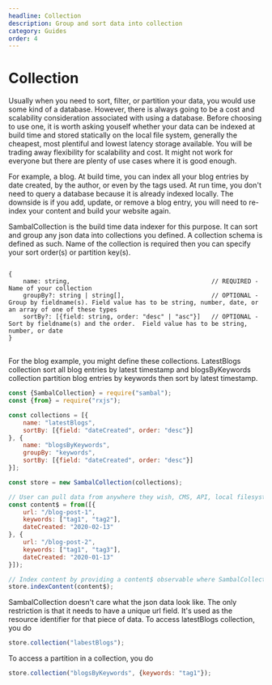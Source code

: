 ```yaml
---
headline: Collection
description: Group and sort data into collection
category: Guides
order: 4
---
```


# Collection

Usually when you need to sort, filter, or partition your data, you would use some kind of a database.  However, there is always going to be a cost and scalability consideration associated with using a database.  Before choosing to use one, it is worth asking youself whether your data can be indexed at build time and stored statically on the local file system, generally the cheapest, most plentiful and lowest latency storage available.  You will be trading away flexibility for scalability and cost.  It might not work for everyone but there are plenty of use cases where it is good enough.

For example, a blog.  At build time, you can index all your blog entries by date created, by the author, or even by the tags used.  At run time, you don't need to query a database because it is already indexed locally.  The downside is if you add, update, or remove a blog entry, you will need to re-index your content and build your website again.

SambalCollection is the build time data indexer for this purpose.  It can sort and group any json data into collections you defined.  A collection schema is defined as such.  Name of the collection is required then you can specify your sort order(s) or partition key(s).

<pre>
<code>
{
    name: string,                                       // REQUIRED - Name of your collection
    groupBy?: string | string[],                        // OPTIONAL - Group by fieldname(s). Field value has to be string, number, date, or an array of one of these types
    sortBy?: [{field: string, order: "desc" | "asc"}]   // OPTIONAL - Sort by fieldname(s) and the order.  Field value has to be string, number, or date
}
</code>
</pre>

For the blog example, you might define these collections.  LatestBlogs collection sort all blog entries by latest timestamp and blogsByKeywords collection partition blog entries by keywords then sort by latest timestamp.  

```js
const {SambalCollection} = require("sambal");
const {from} = require("rxjs");

const collections = [{
    name: "latestBlogs",
    sortBy: [{field: "dateCreated", order: "desc"}]
}, {
    name: "blogsByKeywords",
    groupBy: "keywords",
    sortBy: [{field: "dateCreated", order: "desc"}]
}];

const store = new SambalCollection(collections);

// User can pull data from anywhere they wish, CMS, API, local filesystem, etc.
const content$ = from([{
    url: "/blog-post-1",
    keywords: ["tag1", "tag2"],
    dateCreated: "2020-02-13"
}, {
    url: "/blog-post-2",
    keywords: ["tag1", "tag3"],
    dateCreated: "2020-01-13"
}]);

// Index content by providing a content$ observable where SambalCollection will iterate through every data and index it according to the user defined collections
store.indexContent(content$);
```

SambalCollection doesn't care what the json data look like.  The only restriction is that it needs to have a unique url field.  It's used as the resource identifier for that piece of data.  To access latestBlogs collection, you do 

```js
store.collection("labestBlogs");
```

To access a partition in a collection, you do

```js
store.collection("blogsByKeywords", {keywords: "tag1"});
```

